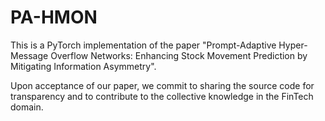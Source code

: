 # PA-HMON

This is a PyTorch implementation of the paper "Prompt-Adaptive Hyper-Message Overflow Networks: Enhancing Stock Movement Prediction by Mitigating Information Asymmetry".

Upon acceptance of our paper, we commit to sharing the source code for transparency and to contribute to the collective knowledge in the FinTech domain. 
